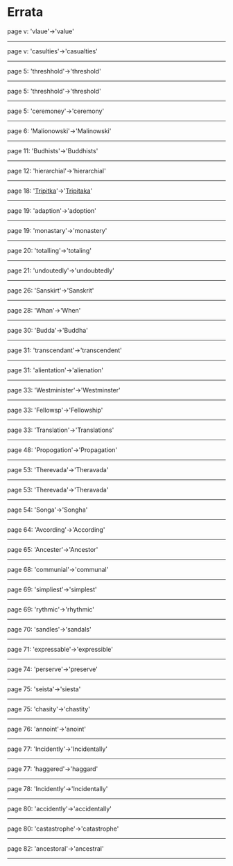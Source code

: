 # Errata

<span id="0"></span>page v: 'vlaue'-&gt;'value'

------------------------------------------------------------------------

<span id="1"></span>page v: 'casulties'-&gt;'casualties'

------------------------------------------------------------------------

<span id="2"></span>page 5: 'threshhold'-&gt;'threshold'

------------------------------------------------------------------------

<span id="3"></span>page 5: 'threshhold'-&gt;'threshold'

------------------------------------------------------------------------

<span id="4"></span>page 5: 'ceremoney'-&gt;'ceremony'

------------------------------------------------------------------------

<span id="5"></span>page 6: 'Malionowski'-&gt;'Malinowski'

------------------------------------------------------------------------

<span id="6"></span>page 11: 'Budhists'-&gt;'Buddhists'

------------------------------------------------------------------------

<span id="7"></span>page 12: 'hierarchial'-&gt;'hierarchial'

------------------------------------------------------------------------

<span id="8"></span>page 18: '<u>Tripitka</u>'-&gt;'<u>Tripitaka</u>'

------------------------------------------------------------------------

<span id="9"></span>page 19: 'adaption'-&gt;'adoption'

------------------------------------------------------------------------

<span id="10"></span>page 19: 'monastary'-&gt;'monastery'

------------------------------------------------------------------------

<span id="11"></span>page 20: 'totalling'-&gt;'totaling'

------------------------------------------------------------------------

<span id="12"></span>page 21: 'undoutedly'-&gt;'undoubtedly'

------------------------------------------------------------------------

<span id="13"></span>page 26: 'Sanskirt'-&gt;'Sanskrit'

------------------------------------------------------------------------

<span id="14"></span>page 28: 'Whan'-&gt;'When'

------------------------------------------------------------------------

<span id="15"></span>page 30: 'Budda'-&gt;'Buddha'

------------------------------------------------------------------------

<span id="16"></span>page 31: 'transcendant'-&gt;'transcendent'

------------------------------------------------------------------------

<span id="17"></span>page 31: 'alientation'-&gt;'alienation'

------------------------------------------------------------------------

<span id="18"></span>page 33: 'Westminister'-&gt;'Westminster'

------------------------------------------------------------------------

<span id="19"></span>page 33: 'Fellowsp'-&gt;'Fellowship'

------------------------------------------------------------------------

<span id="20"></span>page 33: 'Translation'-&gt;'Translations'

------------------------------------------------------------------------

<span id="21"></span>page 48: 'Propogation'-&gt;'Propagation'

------------------------------------------------------------------------

<span id="22"></span>page 53: 'Therevada'-&gt;'Theravada'

------------------------------------------------------------------------

<span id="23"></span>page 53: 'Therevada'-&gt;'Theravada'

------------------------------------------------------------------------

<span id="24"></span>page 54: 'Songa'-&gt;'Songha'

------------------------------------------------------------------------

<span id="25"></span>page 64: 'Avcording'-&gt;'According'

------------------------------------------------------------------------

<span id="26"></span>page 65: 'Ancester'-&gt;'Ancestor'

------------------------------------------------------------------------

<span id="27"></span>page 68: 'communial'-&gt;'communal'

------------------------------------------------------------------------

<span id="28"></span>page 69: 'simpliest'-&gt;'simplest'

------------------------------------------------------------------------

<span id="29"></span>page 69: 'rythmic'-&gt;'rhythmic'

------------------------------------------------------------------------

<span id="30"></span>page 70: 'sandles'-&gt;'sandals'

------------------------------------------------------------------------

<span id="31"></span>page 71: 'expressable'-&gt;'expressible'

------------------------------------------------------------------------

<span id="32"></span>page 74: 'perserve'-&gt;'preserve'

------------------------------------------------------------------------

<span id="33"></span>page 75: 'seista'-&gt;'siesta'

------------------------------------------------------------------------

<span id="34"></span>page 75: 'chasity'-&gt;'chastity'

------------------------------------------------------------------------

<span id="35"></span>page 76: 'annoint'-&gt;'anoint'

------------------------------------------------------------------------

<span id="36"></span>page 77: 'Incidently'-&gt;'Incidentally'

------------------------------------------------------------------------

<span id="37"></span>page 77: 'haggered'-&gt;'haggard'

------------------------------------------------------------------------

<span id="38"></span>page 78: 'Incidently'-&gt;'Incidentally'

------------------------------------------------------------------------

<span id="39"></span>page 80: 'accidently'-&gt;'accidentally'

------------------------------------------------------------------------

<span id="40"></span>page 80: 'castastrophe'-&gt;'catastrophe'

------------------------------------------------------------------------

<span id="41"></span>page 82: 'ancestoral'-&gt;'ancestral'

------------------------------------------------------------------------
